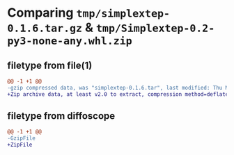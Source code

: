 # Comparing `tmp/simplextep-0.1.6.tar.gz` & `tmp/Simplextep-0.2-py3-none-any.whl.zip`

## filetype from file(1)

```diff
@@ -1 +1 @@
-gzip compressed data, was "simplextep-0.1.6.tar", last modified: Thu May 16 07:33:55 2024, max compression
+Zip archive data, at least v2.0 to extract, compression method=deflate
```

## filetype from diffoscope

```diff
@@ -1 +1 @@
-GzipFile
+ZipFile
```

